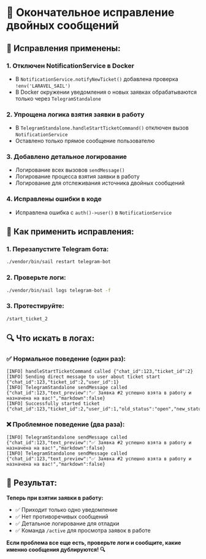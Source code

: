 # 🔧 Окончательное исправление двойных сообщений

## 🎯 **Исправления применены:**

### 1. **Отключен NotificationService в Docker**
- В `NotificationService.notifyNewTicket()` добавлена проверка `!env('LARAVEL_SAIL')`
- В Docker окружении уведомления о новых заявках обрабатываются только через `TelegramStandalone`

### 2. **Упрощена логика взятия заявки в работу**
- В `TelegramStandalone.handleStartTicketCommand()` отключен вызов `NotificationService`
- Оставлено только прямое сообщение пользователю

### 3. **Добавлено детальное логирование**
- Логирование всех вызовов `sendMessage()`
- Логирование процесса взятия заявки в работу
- Логирование для отслеживания источника двойных сообщений

### 4. **Исправлены ошибки в коде**
- Исправлена ошибка с `auth()->user()` в `NotificationService`

## 🚀 **Как применить исправления:**

### 1. Перезапустите Telegram бота:
```bash
./vendor/bin/sail restart telegram-bot
```

### 2. Проверьте логи:
```bash
./vendor/bin/sail logs telegram-bot -f
```

### 3. Протестируйте:
```
/start_ticket_2
```

## 🔍 **Что искать в логах:**

### ✅ **Нормальное поведение (один раз):**
```
[INFO] handleStartTicketCommand called {"chat_id":123,"ticket_id":2}
[INFO] Sending direct message to user about ticket start {"chat_id":123,"ticket_id":2,"user_id":1}
[INFO] TelegramStandalone sendMessage called {"chat_id":123,"text_preview":"✅ Заявка #2 успешно взята в работу и назначена на вас!","markdown":false}
[INFO] Successfully started ticket {"chat_id":123,"ticket_id":2,"user_id":1,"old_status":"open","new_status":"in_progress"}
```

### ❌ **Проблемное поведение (два раза):**
```
[INFO] TelegramStandalone sendMessage called {"chat_id":123,"text_preview":"✅ Заявка #2 успешно взята в работу и назначена на вас!","markdown":false}
[INFO] TelegramStandalone sendMessage called {"chat_id":123,"text_preview":"✅ Заявка #2 успешно взята в работу и назначена на вас!","markdown":false}
```

## 🎯 **Результат:**

**Теперь при взятии заявки в работу:**
- ✅ Приходит только одно уведомление
- ✅ Нет противоречивых сообщений
- ✅ Детальное логирование для отладки
- ✅ Команда `/active` для просмотра заявок в работе

**Если проблема все еще есть, проверьте логи и сообщите, какие именно сообщения дублируются! 🔍**

